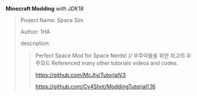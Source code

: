 **Minecraft Modding**
*with JDK18*

>Project Name: Space Sim
>
>Author: 1HA
>
>description:
>>Perfect Space Mod for Space Nerds! // 우주덕들을 위한 최고의 우주모드
>>Referenced many other tutorials videos and codes.
>>
>>https://github.com/McJty/TutorialV3
>>
>>https://github.com/Cy4Shot/ModdingTutorial1.16
